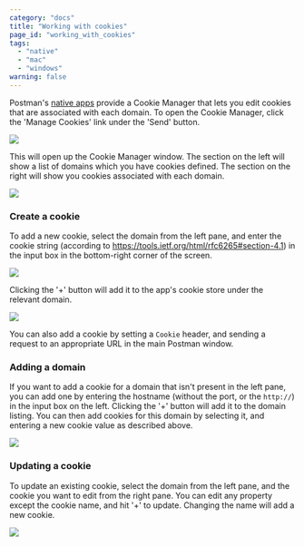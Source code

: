 ```yaml
---
category: "docs"
title: "Working with cookies"
page_id: "working_with_cookies"
tags:
  - "native"
  - "mac"
  - "windows"
warning: false
---
```


Postman's [native apps](http://www.getpostman.com/apps) provide a Cookie Manager that lets you edit cookies that are associated with each domain. To open the Cookie Manager, click the 'Manage Cookies' link under the 'Send' button.

![](https://cloud.githubusercontent.com/assets/681190/16948881/e45d4816-4dd4-11e6-96e6-daadd28929a8.png)

This will open up the Cookie Manager window. The section on the left will show a list of domains which you have cookies defined. The section on the right will show you cookies associated with each domain.

![](https://cloud.githubusercontent.com/assets/681190/16949440/74107796-4dd8-11e6-8b6e-4c7d52407fba.png)

### Create a cookie

To add a new cookie, select the domain from the left pane, and enter the cookie string (according to https://tools.ietf.org/html/rfc6265#section-4.1) in the input box in the bottom-right corner of the screen.

![](https://cloud.githubusercontent.com/assets/681190/16949369/09af2460-4dd8-11e6-83db-1845afe54104.png)

Clicking the '+' button will add it to the app's cookie store under the relevant domain.

![](https://cloud.githubusercontent.com/assets/681190/16949373/0a169faa-4dd8-11e6-8c53-272ef7537733.png)

You can also add a cookie by setting a `Cookie` header, and sending a request to an appropriate URL in the main Postman window.

### Adding a domain

If you want to add a cookie for a domain that isn't present in the left pane, you can add one by entering the hostname (without the port, or the `http://`) in the input box on the left. Clicking the '+' button will add it to the domain listing. You can then add cookies for this domain by selecting it, and entering a new cookie value as described above.

![](https://cloud.githubusercontent.com/assets/681190/16949371/09ec4b4c-4dd8-11e6-8fc6-2dba4ad1ac07.png)

### Updating a cookie

To update an existing cookie, select the domain from the left pane, and the cookie you want to edit from the right pane. You can edit any property except the cookie name, and hit '+' to update. Changing the name will add a new cookie.

![](https://cloud.githubusercontent.com/assets/681190/16949370/09cb5e96-4dd8-11e6-9d28-ee21e501f875.png)
